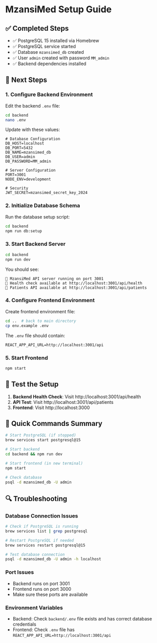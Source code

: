 # MzansiMed Setup Guide

## ✅ **Completed Steps**
- ✅ PostgreSQL 15 installed via Homebrew
- ✅ PostgreSQL service started
- ✅ Database `mzansimed_db` created
- ✅ User `admin` created with password `MM_admin`
- ✅ Backend dependencies installed

## 🔧 **Next Steps**

### **1. Configure Backend Environment**

Edit the backend `.env` file:
```bash
cd backend
nano .env
```

Update with these values:
```env
# Database Configuration
DB_HOST=localhost
DB_PORT=5432
DB_NAME=mzansimed_db
DB_USER=admin
DB_PASSWORD=MM_admin

# Server Configuration
PORT=3001
NODE_ENV=development

# Security
JWT_SECRET=mzansimed_secret_key_2024
```

### **2. Initialize Database Schema**

Run the database setup script:
```bash
cd backend
npm run db:setup
```

### **3. Start Backend Server**

```bash
cd backend
npm run dev
```

You should see:
```
🚀 MzansiMed API server running on port 3001
🏥 Health check available at http://localhost:3001/api/health
👥 Patients API available at http://localhost:3001/api/patients
```

### **4. Configure Frontend Environment**

Create frontend environment file:
```bash
cd ..  # back to main directory
cp env.example .env
```

The `.env` file should contain:
```env
REACT_APP_API_URL=http://localhost:3001/api
```

### **5. Start Frontend**

```bash
npm start
```

## 🧪 **Test the Setup**

1. **Backend Health Check**: Visit http://localhost:3001/api/health
2. **API Test**: Visit http://localhost:3001/api/patients
3. **Frontend**: Visit http://localhost:3000

## 📝 **Quick Commands Summary**

```bash
# Start PostgreSQL (if stopped)
brew services start postgresql@15

# Start backend
cd backend && npm run dev

# Start frontend (in new terminal)
npm start

# Check database
psql -d mzansimed_db -U admin
```

## 🔍 **Troubleshooting**

### Database Connection Issues
```bash
# Check if PostgreSQL is running
brew services list | grep postgresql

# Restart PostgreSQL if needed
brew services restart postgresql@15

# Test database connection
psql -d mzansimed_db -U admin -h localhost
```

### Port Issues
- Backend runs on port 3001
- Frontend runs on port 3000
- Make sure these ports are available

### Environment Variables
- Backend: Check `backend/.env` file exists and has correct database credentials
- Frontend: Check `.env` file has `REACT_APP_API_URL=http://localhost:3001/api`
